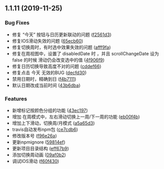 ## 1.1.11 (2019-11-25)


### Bug Fixes

* 修复 “今天” 按钮与日历更新联动的问题 ([f2561d3](https://github.com/TangSY/vue-hash-calendar/commit/f2561d310be000e0600777f8c6862a2bc738522e))
* 修复IOS滑动失效的问题 ([65ecb60](https://github.com/TangSY/vue-hash-calendar/commit/65ecb60db85308abeef71c96c5461bd3936742ac))
* 修复切换周时，有时选中效果失效的问题 ([afff9fa](https://github.com/TangSY/vue-hash-calendar/commit/afff9fad9d6fad530fe55416b9d2b5e423ef7a85))
* 修复在周视图中，设置了 disabledDate 时 ，并且 scrollChangeDate 设为 false 的时候 滑动仍会改变选中的值 ([4f906f9](https://github.com/TangSY/vue-hash-calendar/commit/4f906f9872e87b5a2951d72c99969c169bebf419))
* 修复日历切换导致高度不对的问题 ([cddef66](https://github.com/TangSY/vue-hash-calendar/commit/cddef6635663184f9d8330485ca90333569896a6))
* 修复点击 今天 无效的BUG ([decfd30](https://github.com/TangSY/vue-hash-calendar/commit/decfd30b724970d1fef8736cf7990478ee118890))
* 禁用日期时，精确到日 ([f4b7111](https://github.com/TangSY/vue-hash-calendar/commit/f4b711120037c219a22747e38c705797c5aa5d2f))
* 默认日期改成当前时间 ([43b6dba](https://github.com/TangSY/vue-hash-calendar/commit/43b6dbafd68979f8f495fa8406090833287a3564))


### Features

* 新增标记按颜色分组的功能 ([43ec197](https://github.com/TangSY/vue-hash-calendar/commit/43ec197937cece8c1680796dc21a8778f0e6b960))
* 增加  在周模式中，左右滑动切换上一周/下一周的功能 ([eb00f4b](https://github.com/TangSY/vue-hash-calendar/commit/eb00f4b3fa8f9a1b73145e8a41bd91ff6e5f35df))
* 增加上下滑动，切换周/月模式 ([a5a65d3](https://github.com/TangSY/vue-hash-calendar/commit/a5a65d361a939c0468c734b19c7e93f2b2498b9a))
* travis自动发布npm包 ([ce7cdb6](https://github.com/TangSY/vue-hash-calendar/commit/ce7cdb61690943963239bff93538b0fc099c5204))
* 修改版本号 ([f96e26a](https://github.com/TangSY/vue-hash-calendar/commit/f96e26a9de90dc9ae9f8c92bc6489233ebdaf8c0))
* 更新npmignore ([59814ef](https://github.com/TangSY/vue-hash-calendar/commit/59814ef2426dff4acfa5c289fbaccbde0f28a72e))
* 更新项目目录结构 ([eff67b9](https://github.com/TangSY/vue-hash-calendar/commit/eff67b9f6efa35b63629636e42b479d330ea2b28))
* 添加切换周动画 ([09af0b2](https://github.com/TangSY/vue-hash-calendar/commit/09af0b28cebeb350c70629e9e8c34880d8ab365d))
* 调试IOS滑动 ([f60f430](https://github.com/TangSY/vue-hash-calendar/commit/f60f430c81b53aff0f5b51843712d10f22b71ad8))
